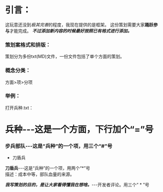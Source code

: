 引言：
=

这玩意还没到*极其完善*的程度，我现在提供的是框架。
这份策划需要大家**踊跃参与**才能完成。
***不过添加新内容的时候最好按照已有格式进行添加。***

### 策划案格式和排版：
策划分为多份txt(MD)文件，一份文件包括了单个方面的策划。

### 概念分类：
方面>项>分项

### 举例：
打开兵种.txt：

兵种---这是一个方面，下行加个“=”号
=

### 步兵部队---这是“兵种”的一个项，用三个“#”号

 * 刀盾兵

**刀盾兵**---这是“兵种”的一个项，用两个“*”号  
描述：成本中等，部队血量的来源。

***我写策划的目的，是让大家看得懂我在想啥。***---开发者评论。用三个“ * ”号



